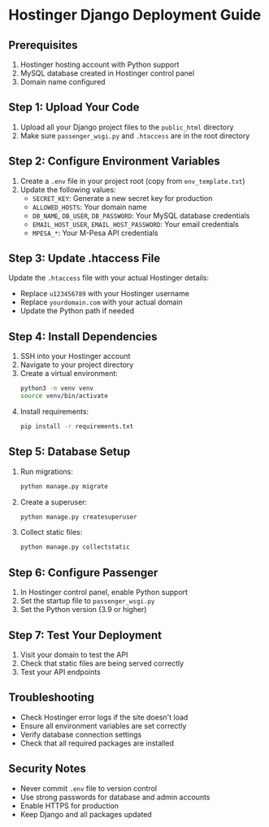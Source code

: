 # Hostinger Django Deployment Guide

## Prerequisites
1. Hostinger hosting account with Python support
2. MySQL database created in Hostinger control panel
3. Domain name configured

## Step 1: Upload Your Code
1. Upload all your Django project files to the `public_html` directory
2. Make sure `passenger_wsgi.py` and `.htaccess` are in the root directory

## Step 2: Configure Environment Variables
1. Create a `.env` file in your project root (copy from `env_template.txt`)
2. Update the following values:
   - `SECRET_KEY`: Generate a new secret key for production
   - `ALLOWED_HOSTS`: Your domain name
   - `DB_NAME`, `DB_USER`, `DB_PASSWORD`: Your MySQL database credentials
   - `EMAIL_HOST_USER`, `EMAIL_HOST_PASSWORD`: Your email credentials
   - `MPESA_*`: Your M-Pesa API credentials

## Step 3: Update .htaccess File
Update the `.htaccess` file with your actual Hostinger details:
- Replace `u123456789` with your Hostinger username
- Replace `yourdomain.com` with your actual domain
- Update the Python path if needed

## Step 4: Install Dependencies
1. SSH into your Hostinger account
2. Navigate to your project directory
3. Create a virtual environment:
   ```bash
   python3 -m venv venv
   source venv/bin/activate
   ```
4. Install requirements:
   ```bash
   pip install -r requirements.txt
   ```

## Step 5: Database Setup
1. Run migrations:
   ```bash
   python manage.py migrate
   ```
2. Create a superuser:
   ```bash
   python manage.py createsuperuser
   ```
3. Collect static files:
   ```bash
   python manage.py collectstatic
   ```

## Step 6: Configure Passenger
1. In Hostinger control panel, enable Python support
2. Set the startup file to `passenger_wsgi.py`
3. Set the Python version (3.9 or higher)

## Step 7: Test Your Deployment
1. Visit your domain to test the API
2. Check that static files are being served correctly
3. Test your API endpoints

## Troubleshooting
- Check Hostinger error logs if the site doesn't load
- Ensure all environment variables are set correctly
- Verify database connection settings
- Check that all required packages are installed

## Security Notes
- Never commit `.env` file to version control
- Use strong passwords for database and admin accounts
- Enable HTTPS for production
- Keep Django and all packages updated
